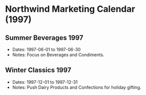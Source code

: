 # Northwind Marketing Calendar (1997)

## Summer Beverages 1997
- Dates: 1997-06-01 to 1997-06-30
- Notes: Focus on Beverages and Condiments.

## Winter Classics 1997
- Dates: 1997-12-01 to 1997-12-31
- Notes: Push Dairy Products and Confections for holiday gifting.
